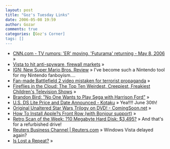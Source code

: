 ```yaml
---
layout: post
title: "Goz's Tuesday Links"
date: 2006-05-08 19:59
author: Gozar
comments: true
categories: [Goz's Corner]
tags: []
---
```

<ul>
<li><a href="http://www.cnn.com/2006/SHOWBIZ/TV/05/08/television.pilots.reut/index.html?section=cnn_topstories" title="CNN.com - TV rumors: 'ER' moving, 'Futurama' returning - May 8, 2006">CNN.com - TV rumors: 'ER' moving, 'Futurama' returning - May 8, 2006</a> &raquo; </li>
<li><a href="http://news.com.com/2100-1029_3-6069464.html?part=rss&amp;tag=6069464&amp;subj=news" title="Vista to hit anti-spyware, firewall markets">Vista to hit anti-spyware, firewall markets</a> &raquo; </li>
<li><a href="http://ds.ign.com/articles/705/705537p1.html" title="IGN: New Super Mario Bros. Review">IGN: New Super Mario Bros. Review</a> &raquo; I've become such a Nintendo tool for my Nintendo fanboyism....</li>
<li><a href="http://arstechnica.com/journals/thumbs.ars/2006/5/7/3874" title="Fan-made Battlefield 2 video mistaken for terrorist propaganda">Fan-made Battlefield 2 video mistaken for terrorist propaganda</a> &raquo; </li>
<li><a href="http://shiveredsky.blogspot.com/2006/05/top-ten-weirdest-creepiest-freakiest.html" title="Fireflies in the Cloud: The Top Ten Weirdest, Creepiest, Freakiest Children's Television Shows">Fireflies in the Cloud: The Top Ten Weirdest, Creepiest, Freakiest Children's Television Shows</a> &raquo; </li>
<li><a href="http://www.brandonbird.com/sega_ford.html" title="Brandon Bird: &quot;No One Wants to Play Sega with Harrison Ford&quot;">Brandon Bird: &quot;No One Wants to Play Sega with Harrison Ford&quot;</a> &raquo; </li>
<li><a href="http://www.kotaku.com/gaming/ds-lite/us-ds-lite-price-and-date-announced-171447.php" title="U.S. DS Lite Price and Date Announced - Kotaku">U.S. DS Lite Price and Date Announced - Kotaku</a> &raquo; Yea!!!! June 30th!</li>
<li><a href="http://comingsoon.net/news/movienews.php?id=14373" title="Original Unaltered Star Wars Trilogy on DVD! - ComingSoon.net">Original Unaltered Star Wars Trilogy on DVD! - ComingSoon.net</a> &raquo; </li>
<li><a href="http://www.andrewescobar.com/frontrow" title="How To Install Apple?s Front Row (with Bonjour support)">How To Install Apple?s Front Row (with Bonjour support)</a> &raquo; </li>
<li><a href="http://www.vintagecomputing.com/index.php/archives/127" title="Retro Scan of the Week: ?10 Megabyte Hard Disk: $3,495?">Retro Scan of the Week: ?10 Megabyte Hard Disk: $3,495?</a> &raquo; And that's for a refurbished drive!</li>
<li><a href="http://today.reuters.com/business/newsArticle.aspx?type=technology&amp;storyID=nN02271704" title="Reuters Business Channel | Reuters.com">Reuters Business Channel | Reuters.com</a> &raquo; Windows Vista delayed again?</li>
<li><a href="http://www.islostarepeat.com/" title="Is Lost a Repeat?">Is Lost a Repeat?</a> &raquo; </li>
</ul>

